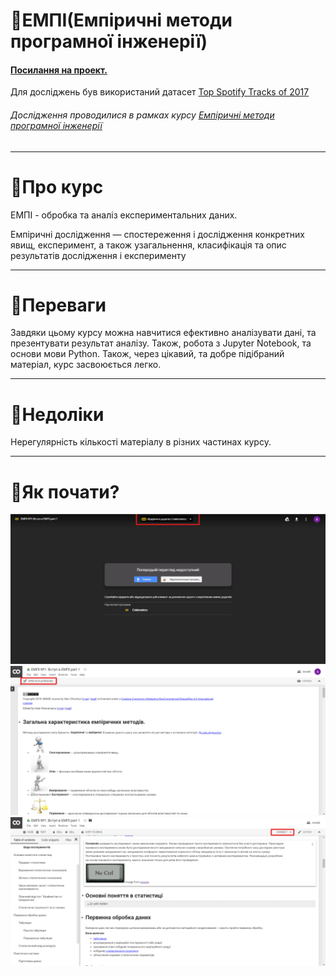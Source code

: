 # 📝ЕМПІ(Емпіричні методи програмної інженерії)
#### [Посилання на проект.](https://drive.google.com/open?id=18A3s-tSMzmqpvNkmYOhsWBKtye6HKkpm)

Для досліджень був використаний датасет [Top Spotify Tracks of 2017](https://www.kaggle.com/nadintamer/top-tracks-of-2017)
###### Дослідження проводилися в рамках курсу [Емпіричні методи програмної інженерії](https://gitlab.com/targetflow/emise)
---
# 🔹Про курс

ЕМПІ - обробка та аналіз експериментальних даних.

Емпіричні дослідження — спостереження і дослідження конкретних явищ, експеримент, а також узагальнення, класифікація та опис результатів дослідження і експерименту

---
# 🔹Переваги

Завдяки цьому курсу можна навчитися ефективно аналізувати дані, та презентувати результат аналізу. Також, робота з Jupyter Notebook, та основи мови Python.
Також, через цікавий, та добре підібраний матеріал, курс засвоюється легко.

---
# 🔹Недоліки

Нерегулярність кількості матеріалу в різних частинах курсу.

---
# 🔹Як почати?

![how to](https://github.com/Andy-Ivanyuk/things-for-labs/blob/master/1.png?raw=true)
![how to](https://github.com/Andy-Ivanyuk/things-for-labs/blob/master/2.png?raw=true)
![how to](https://github.com/Andy-Ivanyuk/things-for-labs/blob/master/3.png?raw=true)
